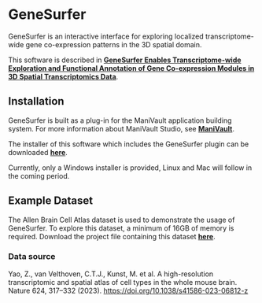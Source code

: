# GeneSurfer

GeneSurfer is an interactive interface for exploring localized transcriptome-wide gene co-expression patterns in the 3D spatial domain.

This software is described in [**GeneSurfer Enables Transcriptome-wide Exploration and Functional Annotation of Gene Co-expression Modules in 3D Spatial Transcriptomics Data**](https://doi.org/10.1101/2024.07.05.602230).

## Installation
GeneSurfer is built as a plug-in for the ManiVault application building system. For more information about ManiVault Studio, see [**ManiVault**](https://www.manivault.studio/).

The installer of this software which includes the GeneSurfer plugin can be downloaded [**here**](https://osf.io/eg97r/).

Currently, only a Windows installer is provided, Linux and Mac will follow in the coming period.

## Example Dataset
The Allen Brain Cell Atlas dataset is used to demonstrate the usage of GeneSurfer. To explore this dataset, a minimum of 16GB of memory is required. Download the project file containing this dataset [**here**](https://osf.io/eg97r/).

### Data source
Yao, Z., van Velthoven, C.T.J., Kunst, M. et al. A high-resolution transcriptomic and spatial atlas of cell types in the whole mouse brain. Nature 624, 317–332 (2023). https://doi.org/10.1038/s41586-023-06812-z

